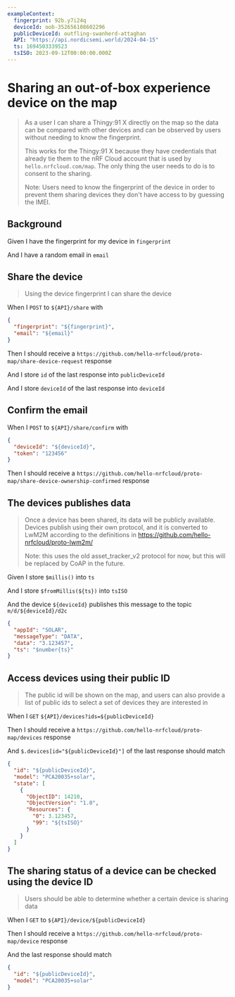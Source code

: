 ```yaml
---
exampleContext:
  fingerprint: 92b.y7i24q
  deviceId: oob-352656108602296
  publicDeviceId: outfling-swanherd-attaghan
  API: "https://api.nordicsemi.world/2024-04-15"
  ts: 1694503339523
  tsISO: 2023-09-12T00:00:00.000Z
---
```


# Sharing an out-of-box experience device on the map

> As a user I can share a Thingy:91 X directly on the map so the data can be
> compared with other devices and can be observed by users without needing to
> know the fingerprint.
>
> This works for the Thingy:91 X because they have credentials that already tie
> them to the nRF Cloud account that is used by `hello.nrfcloud.com/map`. The
> only thing the user needs to do is to consent to the sharing.
>
> Note: Users need to know the fingerprint of the device in order to prevent
> them sharing devices they don't have access to by guessing the IMEI.

## Background

Given I have the fingerprint for my device in `fingerprint`

And I have a random email in `email`

## Share the device

> Using the device fingerprint I can share the device

When I `POST` to `${API}/share` with

```json
{
  "fingerprint": "${fingerprint}",
  "email": "${email}"
}
```

Then I should receive a
`https://github.com/hello-nrfcloud/proto-map/share-device-request` response

And I store `id` of the last response into `publicDeviceId`

And I store `deviceId` of the last response into `deviceId`

## Confirm the email

When I `POST` to `${API}/share/confirm` with

```json
{
  "deviceId": "${deviceId}",
  "token": "123456"
}
```

Then I should receive a
`https://github.com/hello-nrfcloud/proto-map/share-device-ownership-confirmed`
response

## The devices publishes data

> Once a device has been shared, its data will be publicly available.  
> Devices publish using their own protocol, and it is converted to LwM2M
> according to the definitions in https://github.com/hello-nrfcloud/proto-lwm2m/
>
> Note: this uses the old asset_tracker_v2 protocol for now, but this will be
> replaced by CoAP in the future.

Given I store `$millis()` into `ts`

And I store `$fromMillis(${ts})` into `tsISO`

And the device `${deviceId}` publishes this message to the topic
`m/d/${deviceId}/d2c`

```json
{
  "appId": "SOLAR",
  "messageType": "DATA",
  "data": "3.123457",
  "ts": "$number{ts}"
}
```

## Access devices using their public ID

> The public id will be shown on the map, and users can also provide a list of
> public ids to select a set of devices they are interested in

When I `GET` `${API}/devices?ids=${publicDeviceId}`

Then I should receive a `https://github.com/hello-nrfcloud/proto-map/devices`
response

And `$.devices[id="${publicDeviceId}"]` of the last response should match

```json
{
  "id": "${publicDeviceId}",
  "model": "PCA20035+solar",
  "state": [
    {
      "ObjectID": 14210,
      "ObjectVersion": "1.0",
      "Resources": {
        "0": 3.123457,
        "99": "${tsISO}"
      }
    }
  ]
}
```

## The sharing status of a device can be checked using the device ID

> Users should be able to determine whether a certain device is sharing data

When I `GET` to `${API}/device/${publicDeviceId}`

Then I should receive a `https://github.com/hello-nrfcloud/proto-map/device`
response

And the last response should match

```json
{
  "id": "${publicDeviceId}",
  "model": "PCA20035+solar"
}
```
